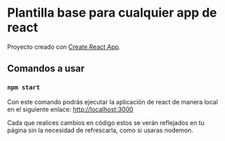 # Plantilla base para cualquier app de react

Proyecto creado con [Create React App](https://github.com/facebook/create-react-app).

## Comandos a usar

### `npm start`

Con este comando podrás ejecutar la aplicación de react de manera local en el siguiente enlace: [http://localhost:3000](http://localhost:3000)

Cada que realices cambios en código estos se verán reflejados en tu página sin la necesidad de refrescarla, como si usaras nodemon.
